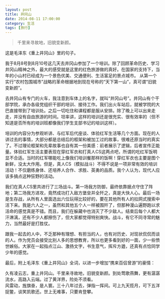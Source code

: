 ```yaml
---
layout: post
title: 井冈山
date: 2014-08-11 17:00:00
category: 生活
tags: [旅行]
---
```


> 千里来寻故地，旧貌变新颜。

<!--more-->

这是毛泽东《重上井冈山》里的句子。

我于8月8号到8月10号这几天去井冈山参加了一个培训。除了回顾革命历史、学习井冈山精神之外，最大的感受就是这里的红色旅游做的真好。在国家的支持下，当年的小山村已经成为一个景色优美、交通便利、生活富足的景点城市。
从第一个实行“农村包围城市”战略的革命根据地到现在号称的“天下第一山”，真可谓“旧貌变新颜”。

去井冈山有专门的火车，我注意到车体上的名字，就叫“井冈山号”。井冈山有个干部学院，承办各级党组织干部的培训、接待工作。我们出火车站后，就被学院的大巴直接带到了培训处。之后一切吃住和课程都是服从安排。除了晚上可以出来走走，并没有自由旅游的时间。坦率讲，这样的培训还是很充实、很有效率的（但不知道是否所有的培训班都像我们学生支部书记的培训这样）。

培训的内容分为参观听讲、与红军后代座谈、体验红军生活等几个方面。现在的人讲过去的事情，大部分都是总结后的框架和被加工过的故事，很难还原当时的真实了。不过理论框架和先辈故事也自有其一份美感：前者展示了逻辑，后者宣传正能量。体验红军生活主要表现在穿红军衣和打真人CS这两点吧，所谓的吃红军饭明显不合适。当时的红军哪能吃上像我们培训餐那样的饭啊！穿红军衣也主要是图个新鲜，没太大作用。但是，真人CS（模拟战斗）不得不说是一项非常有效的培训活动！不仅磨练身体、还培养人合作、求胜、英勇的品质。我个人认为，现代人应该多搞点这种狂野的活动。

我们在真人CS里共进行了三场战斗。第一场我方防御，最终依靠据点守住了阵地；第二场我方进攻，竟然成功打入敌方堡垒并全歼之，真是大快人心。最后一场是生存战，从所有人里面选出六位玩得比较好的，要在其他所有人的拉网式搜索中活下来。我是六人之一，虽然和其他五个人一样被围歼了，但那种漫山遍野跑以求活命的感觉真是不错。而且，我们在躲藏中也消灭了不少敌人。结束后每个人都大汗淋漓，还有不少人都擦伤了，但大家都觉得特别爽快。战斗，有它不同寻常的魅力，当然最好是打胜仗。

跟我一起去的人中，不乏那种有理想、有担当的人，也有对历史、对现状侃侃而谈的人。作为党员会接受比别人多的思想教育，所以也更多看到好的一面，少一些愤世嫉俗。大家在一起指点江山、激扬文字，书生意气，挥斥方遒，还真有点恰同学少年的感觉。

最后，附上毛泽东《重上井冈山》全词，以进一步增加“携来百侣曾游”的豪情：

久有凌云志，重上井冈山。千里来寻故地，旧貌变新颜。到处莺歌燕舞，更有潺潺流水，高路入云端。过了黄洋界，险处不须看。  
风雷动，旌旗奋，是人寰。三十八年过去，弹指一挥间。可上九天揽月，可下五洋捉鳖，谈笑凯歌还。世上无难事，只要肯登攀。
